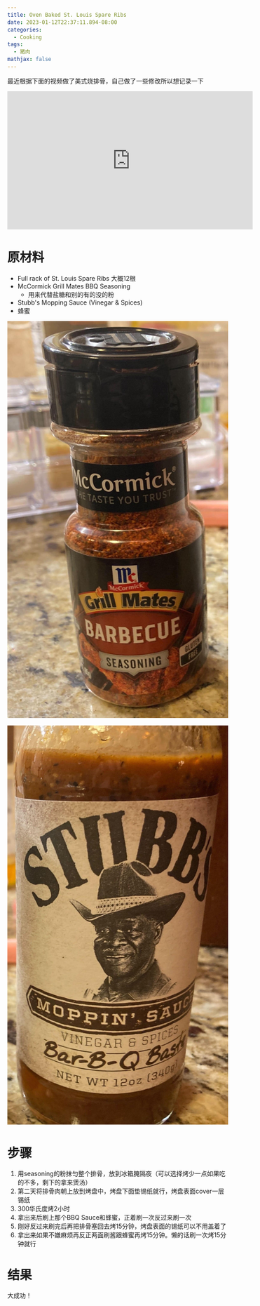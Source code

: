 ```yaml
---
title: Oven Baked St. Louis Spare Ribs
date: 2023-01-12T22:37:11.894-08:00
categories:
  - Cooking
tags:
  - 猪肉
mathjax: false
---
```

最近根据下面的视频做了美式烧排骨，自己做了一些修改所以想记录一下

<iframe width="560" height="315" src="https://www.youtube.com/embed/T7wKcxOjjPE" title="YouTube video player" frameborder="0" allow="accelerometer; autoplay; clipboard-write; encrypted-media; gyroscope; picture-in-picture; web-share" allowfullscreen></iframe>





# 原材料

- Full rack of St. Louis Spare Ribs 大概12根
- McCormick Grill Mates BBQ Seasoning
  - 用来代替盐糖和别的有的没的粉
- Stubb's Mopping Sauce (Vinegar & Spices)
- 蜂蜜





![](/assets/ribs-seasoning.jpeg)




![](/assets/ribs-sauce.jpeg)
# 步骤

1. 用seasoning的粉抹匀整个排骨，放到冰箱腌隔夜（可以选择烤少一点如果吃的不多，剩下的拿来煲汤）
1. 第二天将排骨肉朝上放到烤盘中，烤盘下面垫锡纸就行，烤盘表面cover一层锡纸
1. 300华氏度烤2小时
1. 拿出来后刷上那个BBQ Sauce和蜂蜜，正着刷一次反过来刷一次
1. 刚好反过来刷完后再把排骨塞回去烤15分钟，烤盘表面的锡纸可以不用盖着了
1. 拿出来如果不嫌麻烦再反正两面刷酱跟蜂蜜再烤15分钟。懒的话刷一次烤15分钟就行

# 结果

大成功！





